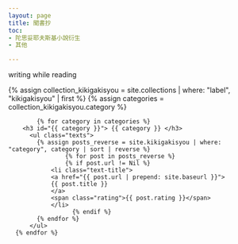 ```yaml
---
layout: page
title: 聞書抄
toc:
- 陀思妥耶夫斯基小說衍生 
- 其他 

---
```


<div>writing while reading</div>

<div class="toc">

  {% assign collection_kikigakisyou = site.collections | where: "label", "kikigakisyou" | first %}
  {% assign categories = collection_kikigakisyou.category %}

			{% for category in categories %}
        <h3 id="{{ category }}"> {{ category }} </h3>
          <ul class="texts">
            {% assign posts_reverse = site.kikigakisyou | where: "category", category | sort | reverse %}
				    {% for post in posts_reverse %}
			  	    {% if post.url != Nil %}
                <li class="text-title">
                <a href="{{ post.url | prepend: site.baseurl }}">
                {{ post.title }} 
                </a>
                <span class="rating">{{ post.rating }}</span>
                </li>
				      {% endif %}
            {% endfor %} 
          </ul> 
      {% endfor %}

</div>
